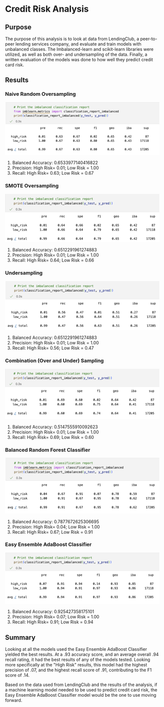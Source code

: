 # Credit Risk Analysis

## Purpose

The purpose of this analysis is to look at data from LendingClub, a peer-to-peer lending services company, and evaluate and train models with unbalanced classes. The Imbalanced-learn and scikit-learn libraries were utilized, as well as both over- and undersampling of the data. Finally, a written evaluation of the models was done to how well they predict credit card risk.

## Results

### Naive Random Oversampling

![oversampling](img/oversampling.png)

1. Balanced Accuracy: 0.6533977140416822
2. Precision: High Risk= 0.01; Low Risk = 1.00
3. Recall: High Risk= 0.63; Low Risk = 0.67

### SMOTE Oversampling

![smote](img/smote.png)

1. Balanced Accuracy: 0.6512291961274883
2. Precision: High Risk= 0.01; Low Risk = 1.00
3. Recall: High Risk= 0.64; Low Risk = 0.66

### Undersampling 

![undersampling](img/undersampling.png)

1. Balanced Accuracy: 0.6512291961274883
2. Precision: High Risk= 0.01; Low Risk = 1.00
3. Recall: High Risk= 0.56; Low Risk = 0.47

### Combination (Over and Under) Sampling 

![SMOTEENN](img/SMOTEENN.png)

1. Balanced Accuracy: 0.5147555910092623
2. Precision: High Risk= 0.01; Low Risk = 1.00
3. Recall: High Risk= 0.69; Low Risk = 0.60

### Balanced Random Forest Classifier 

![random_forest](img/random_forest.png)

1. Balanced Accuracy: 0.7877672625306695
2. Precision: High Risk= 0.04; Low Risk = 1.00
3. Recall: High Risk= 0.67; Low Risk = 0.91

### Easy Ensemble AdaBoost Classifier 

![adaboost](img/adaboost.png)

1. Balanced Accuracy: 0.925427358175101
2. Precision: High Risk= 0.07; Low Risk = 1.00
3. Recall: High Risk= 0.91; Low Risk = 0.94

## Summary

Looking at all the models used the Easy Ensemble AdaBoost Classifier yielded the best results. At a .93 accuracy score, and an average overall .94 recall rating, it had the best results of any of the models tested. Looking more specifically at the "High Risk" results, this model had the highest precision of .07, and the highest recall score of .91, contributing to the F1 score of .14. 

Based on the data used from LendingClub and the results of the analysis, if a machine learning model needed to be used to predict credit card risk, the Easy Ensemble AdaBoost Classifier model would be the one to use moving forward.

